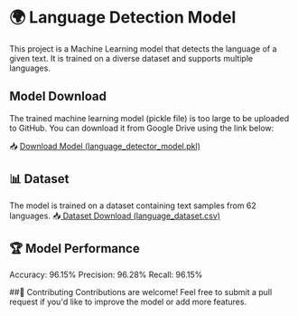 # 🌍 Language Detection Model  

This project is a Machine Learning model that detects the language of a given text. It is trained on a diverse dataset and supports multiple languages.  

## Model Download
The trained machine learning model (pickle file) is too large to be uploaded to GitHub. You can download it from Google Drive using the link below:

📥 [Download Model (language_detector_model.pkl)](https://drive.google.com/file/d/1Ne3HmqLuFGvHU1xgz4qRFul4HcBpQhW6/view?usp=drive_link)

## 📊 Dataset
The model is trained on a dataset containing text samples from 62 languages.
📥[ Dataset Download (language_dataset.csv)](https://drive.google.com/file/d/1BlvYVY3f4S8zU34njCJWlVmuhJX8Yq1F/view?usp=drive_link)

## 🏆 Model Performance
Accuracy: 96.15%
Precision: 96.28%
Recall: 96.15%

##🤝 Contributing
Contributions are welcome! Feel free to submit a pull request if you'd like to improve the model or add more features.
